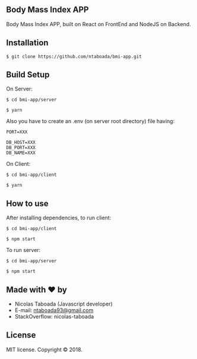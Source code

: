 ## Body Mass Index APP ##

Body Mass Index APP, built on React on FrontEnd and NodeJS on Backend.

## Installation

```
$ git clone https://github.com/ntaboada/bmi-app.git
```


## Build Setup

On Server:

```
$ cd bmi-app/server

$ yarn
```

Also you have to create an .env (on server root directory) file having:

```
PORT=XXX

DB_HOST=XXX
DB_PORT=XXX
DB_NAME=XXX
```

On Client:

```
$ cd bmi-app/client

$ yarn
```

## How to use

After installing dependencies, to run client:

```
$ cd bmi-app/client

$ npm start
```

To run server:

```
$ cd bmi-app/server

$ npm start
```



## Made with ❤ by

- Nicolas Taboada (Javascript developer)
- E-mail: ntaboada93@gmail.com
- StackOverflow: nicolas-taboada


## License

MIT license. Copyright © 2018.

